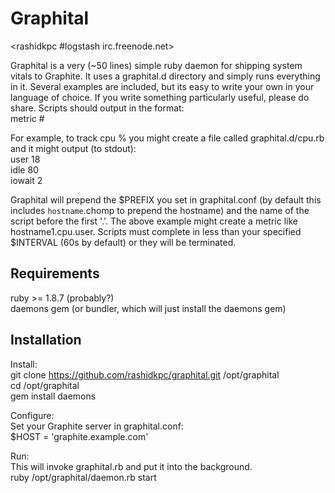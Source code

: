 # Graphital 
<rashidkpc #logstash irc.freenode.net>

Graphital is a very (~50 lines) simple ruby daemon for shipping system vitals 
to Graphite. It uses a graphital.d directory and simply runs everything in it.
Several examples are included, but its easy to write your own in your language
of choice. If you write something particularly useful, please do share. Scripts
should output in the format:  
  metric #

For example, to track cpu % you might create a file called
graphital.d/cpu.rb and it might output (to stdout):  
  user 18  
  idle 80  
  iowait 2  

Graphital will prepend the $PREFIX you set in graphital.conf (by default this 
includes `hostname`.chomp to prepend the hostname) and the name of the script
before the first '.'. The above example might create a metric like 
hostname1.cpu.user. Scripts must complete in less than your specified $INTERVAL
(60s by default) or they will be terminated.  

## Requirements

ruby >= 1.8.7 (probably?)  
daemons gem (or bundler, which will just install the daemons gem)  

## Installation
Install:  
  git clone https://github.com/rashidkpc/graphital.git /opt/graphital  
  cd /opt/graphital  
  gem install daemons  

Configure:  
Set your Graphite server in graphital.conf:  
  $HOST = 'graphite.example.com'  

Run:  
This will invoke graphital.rb and put it into the background.  
  ruby /opt/graphital/daemon.rb start  
